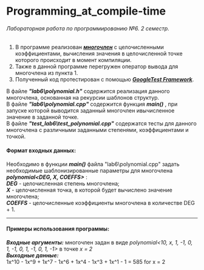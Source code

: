 # Programming_at_compile-time

###### Лабораторная работа по программированию №6. 2 семестр.

1. В программе реализован [___многочлен___](https://ru.wikipedia.org/wiki/%D0%9C%D0%BD%D0%BE%D0%B3%D0%BE%D1%87%D0%BB%D0%B5%D0%BD) с целочисленными коэффициентами, вычисления значения в целочисленной точке которого происходит в момент компиляции.
2. Также в данной программе перегружен оператор вывода для многочлена из пункта 1.
3. Полученный код протестирован с помощью [___GoogleTest Framework___](https://google.github.io/googletest/).

В файле ___"lab6\polynomial.h"___ содержится реализация данного многочлена, основанная на рекурсии шаблонов структур.  
В файле ___"lab6\polynomial.cpp"___ содержится функция ___main()___ , при запуске которой выводится заданный многочлен ивычисленное значение в заданной точке.  
В файле ___"test_lab6\test_polynomial.cpp"___ содержатся тесты для данного многочлена с различными заданными степенями, коэффициентами и точкой.

#### Формат входных данных:
Необходимо в функции ___main()___ файла "lab6\polynomial.cpp" задать необходимые шаблонизированные параметры для многочлена ___polynomial<DEG, X, COEFFS>___ :  
___DEG___ - целочисленная степень многочлена;  
___X___ - целочисленная точка, в которой будет вычислено значение многочлена;  
___COEFFS___ - целочисленные коэффициенты многочлена в количестве DEG + 1.

---

#### Примеры использования программы:
___Входные аргументы:___ многочлен задан в виде _polynomial<10, x, 1, -1, 0, 1, -1, 0, 1, -1, 0, 1, -1>_ в точке _x = 2_  
___Выходные данные:___  
1x^10 - 1x^9 + 1x^7 - 1x^6 + 1x^4 - 1x^3 + 1x^1 - 1 = 585 for x = 2